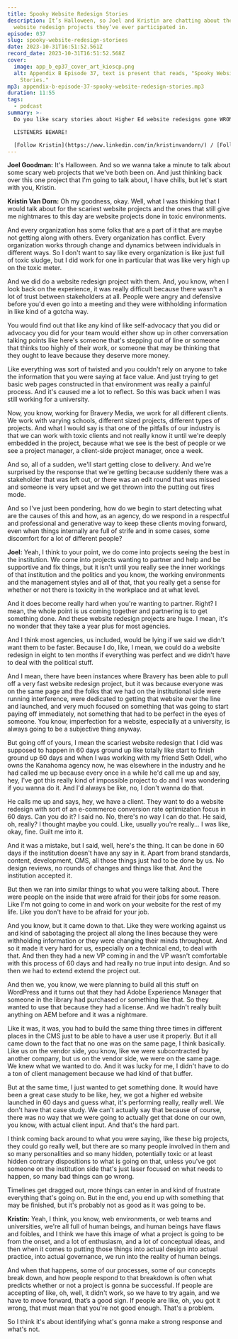 ```yaml
---
title: Spooky Website Redesign Stories
description: It’s Halloween, so Joel and Kristin are chatting about the scariest
  website redesign projects they’ve ever participated in.
episode: 037
slug: spooky-website-redesign-storiees
date: 2023-10-31T16:51:52.561Z
record_date: 2023-10-31T16:51:52.568Z
cover:
  image: app_b_ep37_cover_art_kioscp.png
  alt: Appendix B Episode 37, text is present that reads, "Spooky Website Redesign
    Stories."
mp3: appendix-b-episode-37-spooky-website-redesign-stories.mp3
duration: 11:55
tags:
  - podcast
summary: >-
  Do you like scary stories about Higher Ed website redesigns gone WRONG?!? On this Halloween-themed episode, Joel and Kristin reveal projects that chilled them to their bones…

  LISTENERS BEWARE!

  [Follow Kristin](https://www.linkedin.com/in/kristinvandorn/) / [Follow Joel](https://linkedin.com/in/joelgoodman/) / [Follow Bravery on LinkedIn](https://www.linkedin.com/company/bravery-media/)
---
```

**Joel Goodman:**
It's Halloween. And so we wanna take a minute to talk about some scary web projects that we've both been on. And just thinking back over this one project that I'm going to talk about, I have chills, but let's start with you, Kristin.

**Kristin Van Dorn:**
Oh my goodness, okay. Well, what I was thinking that I would talk about for the scariest website projects and the ones that still give me nightmares to this day are website projects done in toxic environments. 

And every organization has some folks that are a part of it that are maybe not getting along with others. Every organization has conflict. Every organization works through change and dynamics between individuals in different ways. So I don't want to say like every organization is like just full of toxic sludge, but I did work for one in particular that was like very high up on the toxic meter. 

And we did do a website redesign project with them. And, you know, when I look back on the experience, it was really difficult because there wasn't a lot of trust between stakeholders at all. People were angry and defensive before you'd even go into a meeting and they were withholding information in like kind of a gotcha way. 

You would find out that like any kind of like self-advocacy that you did or advocacy you did for your team would either show up in other conversation talking points like here's someone that's stepping out of line or someone that thinks too highly of their work, or someone that may be thinking that they ought to leave because they deserve more money. 

Like everything was sort of twisted and you couldn't rely on anyone to take the information that you were saying at face value. And just trying to get basic web pages constructed in that environment was really a painful process. And it's caused me a lot to reflect. So this was back when I was still working for a university.

Now, you know, working for Bravery Media, we work for all different clients. We work with varying schools, different sized projects, different types of projects. And what I would say is that one of the pitfalls of our industry is that we can work with toxic clients and not really know it until we're deeply embedded in the project, because what we see is the best of people or we see a project manager, a client-side project manager, once a week. 

And so, all of a sudden, we'll start getting close to delivery. And we're surprised by the response that we're getting because suddenly there was a stakeholder that was left out, or there was an edit round that was missed and someone is very upset and we get thrown into the putting out fires mode. 

And so I've just been pondering, how do we begin to start detecting what are the causes of this and how, as an agency, do we respond in a respectful and professional and generative way to keep these clients moving forward, even when things internally are full of strife and in some cases, some discomfort for a lot of different people?

**Joel:**
Yeah, I think to your point, we do come into projects seeing the best in the institution. We come into projects wanting to partner and help and be supportive and fix things, but it isn't until you really see the inner workings of that institution and the politics and you know, the working environments and the management styles and all of that, that you really get a sense for whether or not there is toxicity in the workplace and at what level. 

And it does become really hard when you're wanting to partner. Right? I mean, the whole point is us coming together and partnering is to get something done. And these website redesign projects are huge. I mean, it's no wonder that they take a year plus for most agencies. 

And I think most agencies, us included, would be lying if we said we didn't want them to be faster. Because I do, like, I mean, we could do a website redesign in eight to ten months if everything was perfect and we didn't have to deal with the political stuff. 

And I mean, there have been instances where Bravery has been able to pull off a very fast website redesign project, but it was because everyone was on the same page and the folks that we had on the institutional side were running interference, were dedicated to getting that website over the line and launched, and very much focused on something that was going to start paying off immediately, not something that had to be perfect in the eyes of someone. You know, imperfection for a website, especially at a university, is always going to be a subjective thing anyway. 

But going off of yours, I mean the scariest website redesign that I did was supposed to happen in 60 days ground up like totally like start to finish ground up 60 days and when I was working with my friend Seth Odell, who owns the Kanahoma agency now, he was elsewhere in the industry and he had called me up because every once in a while he'd call me up and say, hey, I've got this really kind of impossible project to do and I was wondering if you wanna do it. And I'd always be like, no, I don't wanna do that. 

He calls me up and says, hey, we have a client. They want to do a website redesign with sort of an e-commerce conversion rate optimization focus in 60 days. Can you do it? I said no. No, there's no way I can do that. He said, oh, really? I thought maybe you could. Like, usually you're really... I was like, okay, fine. Guilt me into it. 

And it was a mistake, but I said, well, here's the thing. It can be done in 60 days if the institution doesn't have any say in it. Apart from brand standards, content, development, CMS, all those things just had to be done by us. No design reviews, no rounds of changes and things like that. And the institution accepted it.

But then we ran into similar things to what you were talking about. There were people on the inside that were afraid for their jobs for some reason. Like I'm not going to come in and work on your website for the rest of my life. Like you don't have to be afraid for your job.

And you know, but it came down to that. Like they were working against us and kind of sabotaging the project all along the lines because they were withholding information or they were changing their minds throughout. And so it made it very hard for us, especially on a technical end, to deal with that. And then they had a new VP coming in and the VP wasn't comfortable with this process of 60 days and had really no true input into design. And so then we had to extend extend the project out. 

And then we, you know, we were planning to build all this stuff on WordPress and it turns out that they had Adobe Experience Manager that someone in the library had purchased or something like that. So they wanted to use that because they had a license. And we hadn't really built anything on AEM before and it was a nightmare. 

Like it was, it was, you had to build the same thing three times in different places in the CMS just to be able to have a user use it properly. But it all came down to the fact that no one was on the same page, I think basically. Like us on the vendor side, you know, like we were subcontracted by another company, but us on the vendor side, we were on the same page. We knew what we wanted to do. And it was lucky for me, I didn't have to do a ton of client management because we had kind of that buffer. 

But at the same time, I just wanted to get something done. It would have been a great case study to be like, hey, we got a higher ed website launched in 60 days and guess what, it's performing really, really well. We don't have that case study. We can't actually say that because of course, there was no way that we were going to actually get that done on our own, you know, with actual client input. And that's the hard part. 

I think coming back around to what you were saying, like these big projects, they could go really well, but there are so many people involved in them and so many personalities and so many hidden, potentially toxic or at least hidden contrary dispositions to what is going on that, unless you've got someone on the institution side that's just laser focused on what needs to happen, so many bad things can go wrong.

Timelines get dragged out, more things can enter in and kind of frustrate everything that's going on. But in the end, you end up with something that may be finished, but it's probably not as good as it was going to be.

**Kristin:**
Yeah, I think, you know, web environments, or web teams and universities, we're all full of human beings, and human beings have flaws and foibles, and I think we have this image of what a project is going to be from the onset, and a lot of enthusiasm, and a lot of conceptual ideas, and then when it comes to putting those things into actual design into actual practice, into actual governance, we run into the reality of human beings. 

And when that happens, some of our processes, some of our concepts break down, and how people respond to that breakdown is often what predicts whether or not a project is gonna be successful. If people are accepting of like, oh, well, it didn't work, so we have to try again, and we have to move forward, that’s a good sign. If people are like, oh, you got it wrong, that must mean that you're not good enough. That's a problem. 

So I think it's about identifying what's gonna make a strong response and what's not.